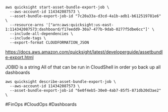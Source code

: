 ```
aws quicksight start-asset-bundle-export-job \
  --aws-account-id 114342087573 \
  --asset-bundle-export-job-id "7c20a33a-d3cd-4a1b-adb1-b612519781e6" \
  --resource-arns '["arn:aws:quicksight:us-east-1:114342087573:dashboard/f17eedd9-30a7-477b-9dab-0277f5dbe6cc"]' \
  --include-all-dependencies \
  --include-tags \
  --export-format CLOUDFORMATION_JSON
```

https://docs.aws.amazon.com/quicksight/latest/developerguide/assetbundle-export.html

JOBID is a string
All of that can be run in CloudShell in order yo back up all dashboards

```
aws quicksight describe-asset-bundle-export-job \
  --aws-account-id 114342087573 \
  --asset-bundle-export-job-id "6e0f4eb5-30e0-4ab7-85f5-871db20d3ae2" \
```
#FinOps #CloudOps #Dashboards

